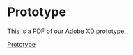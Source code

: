 # Prototype

This is a PDF of our Adobe XD prototype.

[Prototype](../prototype/RealDealz_Prototype.pdf)
